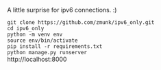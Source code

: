 A little surprise for ipv6 connections. :)

`git clone https://github.com/zmunk/ipv6_only.git`  
`cd ipv6_only`  
`python -m venv env`  
`source env/bin/activate`  
`pip install -r requirements.txt`  
`python manage.py runserver`  
http://localhost:8000
